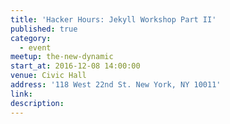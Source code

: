 ```yaml
---
title: 'Hacker Hours: Jekyll Workshop Part II'
published: true
category:
  - event
meetup: the-new-dynamic
start_at: 2016-12-08 14:00:00
venue: Civic Hall
address: '118 West 22nd St. New York, NY 10011'
link:
description:
---
```



